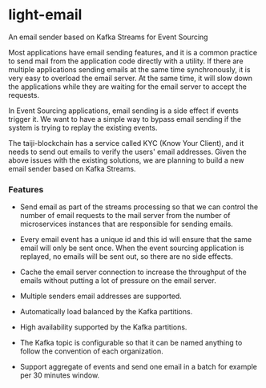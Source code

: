 # light-email
An email sender based on Kafka Streams for Event Sourcing

Most applications have email sending features, and it is a common practice to send mail from the application code directly with a utility. If there are multiple applications sending emails at the same time synchronously, it is very easy to overload the email server. At the same time, it will slow down the applications while they are waiting for the email server to accept the requests. 

In Event Sourcing applications, email sending is a side effect if events trigger it. We want to have a simple way to bypass email sending if the system is trying to replay the existing events. 

The taiji-blockchain has a service called KYC (Know Your Client), and it needs to send out emails to verify the users' email addresses. Given the above issues with the existing solutions, we are planning to build a new email sender based on Kafka Streams. 

### Features

* Send email as part of the streams processing so that we can control the number of email requests to the mail server from the number of microservices instances that are responsible for sending emails. 

* Every email event has a unique id and this id will ensure that the same email will only be sent once. When the event sourcing application is replayed, no emails will be sent out, so there are no side effects. 

* Cache the email server connection to increase the throughput of the emails without putting a lot of pressure on the email server.

* Multiple senders email addresses are supported. 

* Automatically load balanced by the Kafka partitions.

* High availability supported by the Kafka partitions. 

* The Kafka topic is configurable so that it can be named anything to follow the convention of each organization. 

* Support aggregate of events and send one email in a batch for example per 30 minutes window. 